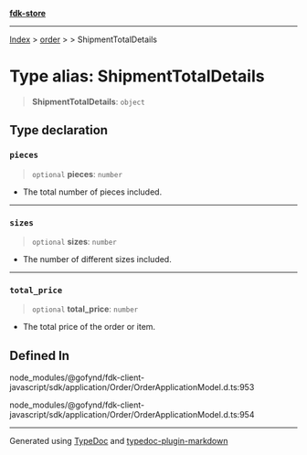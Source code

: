 [**fdk-store**](../../../README.md)
***

[Index](../../../API.md) > [order](../../README.md) > [<internal>](../README.md) > ShipmentTotalDetails

# Type alias: ShipmentTotalDetails

> **ShipmentTotalDetails**: `object`

## Type declaration

### `pieces`

> `optional` **pieces**: `number`

- The total number of pieces included.

***

### `sizes`

> `optional` **sizes**: `number`

- The number of different sizes included.

***

### `total_price`

> `optional` **total\_price**: `number`

- The total price of the order or item.

## Defined In

node\_modules/@gofynd/fdk-client-javascript/sdk/application/Order/OrderApplicationModel.d.ts:953

node\_modules/@gofynd/fdk-client-javascript/sdk/application/Order/OrderApplicationModel.d.ts:954

***
Generated using [TypeDoc](https://typedoc.org/) and [typedoc-plugin-markdown](https://www.npmjs.com/package/typedoc-plugin-markdown)
